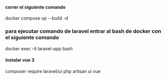 #### correr el siguiente comando
docker compose up --build -d

### para ejecutar comando de laravel entrar al bash de docker con el siguiente comando
docker exec -it laravel-app  bash

#### instalar vue 3
composer require laravel/ui
php artisan ui vue


